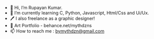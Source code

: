 - 👋 Hi, I’m Rupayan Kumar.
- 🌱 I’m currently learning C, Python, Javascript, Html/Css and Ui/Ux.
- 🖊️ I also freelance as a graphic designer!
- 💼 Art Portfolio - behance.net/mythdzns
- 📫 How to reach me : bymythdzn@gmail.com 
